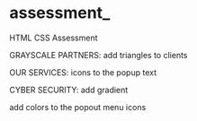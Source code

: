 # assessment_
HTML CSS Assessment


GRAYSCALE PARTNERS:
add triangles to clients


OUR SERVICES:
icons to the popup text

CYBER SECURITY:
add gradient 

add colors to the popout menu icons
